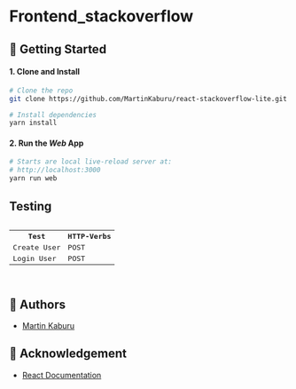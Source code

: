 # Frontend_stackoverflow
## 🚀 Getting Started

#### 1. Clone and Install

```bash
# Clone the repo
git clone https://github.com/MartinKaburu/react-stackoverflow-lite.git

# Install dependencies
yarn install
```
#### 2. Run the _Web_ App

```bash
# Starts are local live-reload server at:
# http://localhost:3000
yarn run web
```
## Testing
<pre>
<table>
<tr><th>Test</th>
<th>HTTP-Verbs</th>
</tr>
<tr>
<td>Create User</td>
<td>POST</td>
</tr>
<tr>
<td>Login User</td>
<td>POST</td>
</tr>
</table>
</pre>

## 👋 Authors
- [Martin Kaburu](https://github.com/MartinKaburu)

## 👊 Acknowledgement
- [React Documentation](https://reactjs.org/docs/getting-started.html)
